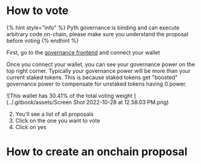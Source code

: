 # How to vote

{% hint style="info" %}
Pyth governance is binding and can execute arbitrary code on-chain, please make sure you understand the proposal before voting
{% endhint %}

First, go to the [governance frontend](https://app.realms.today/dao/PYTH) and connect your wallet

Once you connect your wallet, you can see your governance power on the top right corner. Typically your governance power will be more than your current staked tokens. This is because staked tokens get "boosted" governance power to compensate for unstaked tokens having 0 power.

![This wallet has 30.41% of the total voting weight ](../.gitbook/assets/Screen Shot 2022-10-28 at 12.58.03 PM.png)


2. You'll see a list of all proposals
3. Click on the one you want to vote
4. Click on yes

# How to create an onchain proposal

